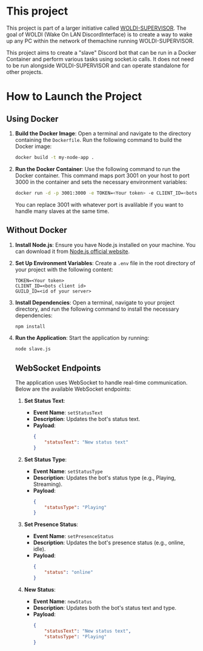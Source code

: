 # This project
This project is part of a larger initiative called [WOLDI-SUPERVISOR](https:/github.com/Darukity/WOLDI-SUPERVISOR). The goal of WOLDI (Wake On LAN DiscordInterface) is to create a way to wake up any PC within the network of themachine running WOLDI-SUPERVISOR.

This project aims to create a "slave" Discord bot that can be run in a Docker Container and perform various tasks using socket.io calls. It does not need to be run alongside WOLDI-SUPERVISOR and can operate standalone for other projects.

# How to Launch the Project

## Using Docker

1. **Build the Docker Image**:
    Open a terminal and navigate to the directory containing the `Dockerfile`. Run the following command to build the Docker image:
    ```sh
    docker build -t my-node-app .
    ```

2. **Run the Docker Container**:
    Use the following command to run the Docker container. This command maps port 3001 on your host to port 3000 in the container and sets the necessary environment variables:
    ```sh
    docker run -d -p 3001:3000 -e TOKEN=<Your token> -e CLIENT_ID=<bots client id> -e GUILD_ID=<id of your server> my-node-app
    ```
    You can replace 3001 with whatever port is avalilable if you want to handle many slaves at the same time.

## Without Docker

1. **Install Node.js**:
    Ensure you have Node.js installed on your machine. You can download it from [Node.js official website](https://nodejs.org/).

2. **Set Up Environment Variables**:
    Create a `.env` file in the root directory of your project with the following content:
    ```properties
    TOKEN=<Your token>
    CLIENT_ID=<bots client id>
    GUILD_ID=<id of your server>
    ```

3. **Install Dependencies**:
    Open a terminal, navigate to your project directory, and run the following command to install the necessary dependencies:
    ```sh
    npm install
    ```

4. **Run the Application**:
    Start the application by running:
    ```sh
    node slave.js
    ```


    ## WebSocket Endpoints

    The application uses WebSocket to handle real-time communication. Below are the available WebSocket endpoints:

    1. **Set Status Text**:
        - **Event Name**: `setStatusText`
        - **Description**: Updates the bot's status text.
        - **Payload**:
            ```json
            {
                "statusText": "New status text"
            }
            ```

    2. **Set Status Type**:
        - **Event Name**: `setStatusType`
        - **Description**: Updates the bot's status type (e.g., Playing, Streaming).
        - **Payload**:
            ```json
            {
                "statusType": "Playing"
            }
            ```

    3. **Set Presence Status**:
        - **Event Name**: `setPresenceStatus`
        - **Description**: Updates the bot's presence status (e.g., online, idle).
        - **Payload**:
            ```json
            {
                "status": "online"
            }
            ```

    4. **New Status**:
        - **Event Name**: `newStatus`
        - **Description**: Updates both the bot's status text and type.
        - **Payload**:
            ```json
            {
                "statusText": "New status text",
                "statusType": "Playing"
            }
            ```
